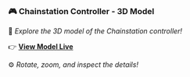 ### 🎮 Chainstation Controller - 3D Model

🚀 *Explore the 3D model of the Chainstation controller!*  

👉 [**View Model Live**](https://yourusername.github.io/3d-model-viewer-simple/)  

⚙️ *Rotate, zoom, and inspect the details!*